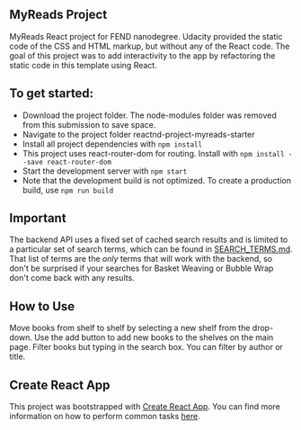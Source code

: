 ## MyReads Project

MyReads React project for FEND nanodegree. Udacity provided  the static code of the CSS and HTML markup, but without any of the React code.  The goal of this project was to add interactivity to the app by refactoring the static code in this template using React.

## To get started:

* Download the project folder. The node-modules folder was removed from this submission to save space.
* Navigate to the project folder reactnd-project-myreads-starter
* Install all project dependencies with `npm install`
* This project uses react-router-dom for routing. Install with `npm install --save react-router-dom`
* Start the development server with `npm start`
* Note that the development build is not optimized. To create a production build, use `npm run build`

## Important
The backend API uses a fixed set of cached search results and is limited to a particular set of search terms, which can be found in [SEARCH_TERMS.md](SEARCH_TERMS.md). That list of terms are the _only_ terms that will work with the backend, so don't be surprised if your searches for Basket Weaving or Bubble Wrap don't come back with any results.

## How to Use
Move books from shelf to shelf by selecting a new shelf from the drop-down. Use the add button to add new books to the shelves on the main page. Filter books but typing in the search box. You can filter by author or title.

## Create React App

This project was bootstrapped with [Create React App](https://github.com/facebookincubator/create-react-app). You can find more information on how to perform common tasks [here](https://github.com/facebookincubator/create-react-app/blob/master/packages/react-scripts/template/README.md).
